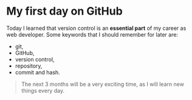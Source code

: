 # My first day on GitHub 

Today I learned that version control is an **essential part** of my career as web developer. Some keywords that I should remember for later are: 
- git,
- GitHub,
- version control,
- repository,
- commit and hash.

> The next 3 months will be a very exciting time, as I will learn new things every day.
